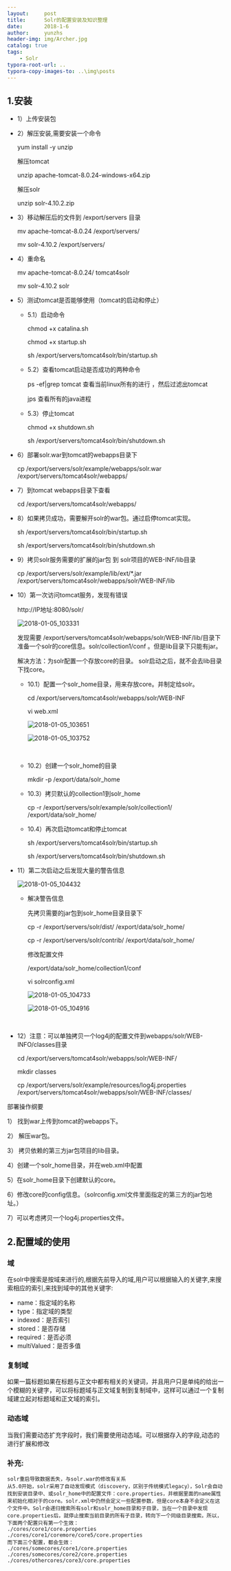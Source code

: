 ```yaml
---
layout:     post
title:      Solr的配置安装及知识整理
date:       2018-1-6
author:     yunzhs
header-img: img/Archer.jpg
catalog: true
tags:
    - Solr
typora-root-url: ..
typora-copy-images-to: ..\img\posts
---
```


## 1.安装

- 1）上传安装包

- 2）解压安装,需要安装一个命令

  yum install -y unzip

  解压tomcat

  unzip apache-tomcat-8.0.24-windows-x64.zip

  解压solr

  unzip solr-4.10.2.zip

- 3）移动解压后的文件到 /export/servers 目录

  mv apache-tomcat-8.0.24 /export/servers/

  mv solr-4.10.2 /export/servers/

- 4）重命名

  mv apache-tomcat-8.0.24/ tomcat4solr

  mv solr-4.10.2 solr

- 5）测试tomcat是否能够使用（tomcat的启动和停止）

  - 5.1）启动命令

    chmod +x catalina.sh

    chmod +x startup.sh

    sh /export/servers/tomcat4solr/bin/startup.sh

  - 5.2）查看tomcat启动是否成功的两种命令

    ps -ef|grep tomcat   查看当前linux所有的进行 ，然后过滤出tomcat

    jps  查看所有的java进程

  - 5.3）停止tomcat

    chmod +x shutdown.sh

    sh /export/servers/tomcat4solr/bin/shutdown.sh

- 6）部署solr.war到tomcat的webapps目录下

  cp /export/servers/solr/example/webapps/solr.war /export/servers/tomcat4solr/webapps/

- 7）到tomcat webapps目录下查看

  cd /export/servers/tomcat4solr/webapps/

- 8）如果拷贝成功，需要解开solr的war包。通过启停tomcat实现。

  sh /export/servers/tomcat4solr/bin/startup.sh  

  sh /export/servers/tomcat4solr/bin/shutdown.sh  

- 9）拷贝solr服务需要的扩展的jar包  到 solr项目的WEB-INF/lib目录

  cp /export/servers/solr/example/lib/ext/*.jar   /export/servers/tomcat4solr/webapps/solr/WEB-INF/lib

- 10）第一次访问tomcat服务，发现有错误

  http://IP地址:8080/solr/

  ![2018-01-05_103331](/img/posts/2018-01-05_103331.jpg)

  发现需要 /export/servers/tomcat4solr/webapps/solr/WEB-INF/lib/目录下准备一个solr的core信息。solr/collection1/conf 。但是lib目录下只能有jar。

  解决方法：为solr配置一个存放core的目录。 solr启动之后，就不会去lib目录下找core。

  - 10.1）配置一个solr_home目录，用来存放core。并制定给solr。

    cd /export/servers/tomcat4solr/webapps/solr/WEB-INF

    vi web.xml

    ![2018-01-05_103651](/img/posts/2018-01-05_103651.jpg)

    ![2018-01-05_103752](/img/posts/2018-01-05_103752.jpg)

    ​

  - 10.2）创建一个solr_home的目录

    mkdir -p /export/data/solr_home

  - 10.3）拷贝默认的collection1到solr_home

    cp -r /export/servers/solr/example/solr/collection1/ /export/data/solr_home/

  - 10.4）再次启动tomcat和停止tomcat

    sh /export/servers/tomcat4solr/bin/startup.sh  

    sh /export/servers/tomcat4solr/bin/shutdown.sh  

- 11）第二次启动之后发现大量的警告信息

  ![2018-01-05_104432](/img/posts/2018-01-05_104432.jpg)

  - 解决警告信息

    先拷贝需要的jar包到solr_home目录目录下

    cp -r /export/servers/solr/dist/  /export/data/solr_home/

    cp -r /export/servers/solr/contrib/  /export/data/solr_home/ 

    修改配置文件

    /export/data/solr_home/collection1/conf

    vi solrconfig.xml

    ![2018-01-05_104733](/img/posts/2018-01-05_104733.jpg)

    ![2018-01-05_104916](/img/posts/2018-01-05_104916.jpg)

    ​

- 12）注意：可以单独拷贝一个log4j的配置文件到webapps/solr/WEB-INFO/classes目录

  cd /export/servers/tomcat4solr/webapps/solr/WEB-INF/

  mkdir classes

   cp /export/servers/solr/example/resources/log4j.properties /export/servers/tomcat4solr/webapps/solr/WEB-INF/classes/

部署操作纲要

1） 找到war上传到tomcat的webapps下。

2） 解压war包。

3） 拷贝依赖的第三方jar包项目的lib目录。

4）创建一个solr_home目录，并在web.xml中配置

5）在solr_home目录下创建默认的core。

6）修改core的config信息。（solrconfig.xml文件里面指定的第三方的jar包地址。）

7）可以考虑拷贝一个log4j.properties文件。

## 2.配置域的使用

### 域

在solr中搜索是按域来进行的,根据先前导入的域,用户可以根据输入的关键字,来搜索相应的索引,来找到域中的其他关键字:

- name：指定域的名称
- type：指定域的类型
- indexed：是否索引
- stored：是否存储
- required：是否必须
- multiValued：是否多值

### 复制域

如果一篇标题如果在标题与正文中都有相关的关键词，并且用户只是单纯的给出一个模糊的关键字，可以将标题域与正文域复制到复制域中，这样可以通过一个复制域建立起对标题域和正文域的索引。

<copyField source="item_title" dest="item_keywords"/>

### 动态域

当我们需要动态扩充字段时，我们需要使用动态域。可以根据存入的字段,动态的进行扩展和修改

<dynamicField name="item_spec_*" type="string" indexed="true" stored="true" />



### 补充:

```
solr重启导致数据丢失，与solr.war的修改有关系
从5.0开始，solr采用了自动发现模式（discovery，区别于传统模式legacy），Solr会自动找到安装目录中、或solr_home中的配置文件：core.properties，并根据里面的name属性来初始化相对于的core。solr.xml中仍然会定义一些配置参数，但是core本身不会定义在这个文件中。Solr会递归搜索所有solr和solr_home目录和子目录，当在一个目录中发现core.properties后，就停止搜索当前目录的所有子目录，转向下一个同级目录搜索。所以，下面两个配置只有第一个生效：
./cores/core1/core.properties
./cores/core1/coremore/core5/core.properties
而下面三个配置，都会生效：
./cores/somecores/core1/core.properties
./cores/somecores/core2/core.properties
./cores/othercores/core3/core.properties
```

